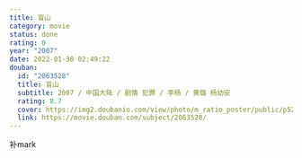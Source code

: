 ```yaml
---
title: 盲山
category: movie
status: done
rating: 0
year: "2007"
date: 2022-01-30 02:49:22
douban:
  id: "2063528"
  title: 盲山
  subtitle: 2007 / 中国大陆 / 剧情 犯罪 / 李杨 / 黄璐 杨幼安
  rating: 8.7
  cover: https://img2.doubanio.com/view/photo/m_ratio_poster/public/p524941991.jpg
  link: https://movie.douban.com/subject/2063528/
---
```


补mark
